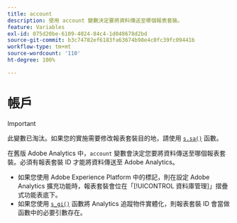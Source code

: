 ```yaml
---
title: account
description: 使用 account 變數決定要將資料傳送至哪個報表套裝。
feature: Variables
exl-id: 075d20be-6109-4024-84c4-1d048678d2bd
source-git-commit: b3c74782ef6183fa63674b98e4c0fc39fc09441b
workflow-type: tm+mt
source-wordcount: '110'
ht-degree: 100%

---
```


# 帳戶

>[!IMPORTANT]
>
>此變數已淘汰。如果您的實施需要修改報表套裝目的地，請使用 [`s.sa()`](../functions/sa-method.md) 函數。

在舊版 Adobe Analytics 中，`account` 變數會決定您要將資料傳送至哪個報表套裝。必須有報表套裝 ID 才能將資料傳送至 Adobe Analytics。

* 如果您使用 Adobe Experience Platform 中的標記，則在設定 Adobe Analytics 擴充功能時，報表套裝會位在「[!UICONTROL 資料庫管理]」摺疊式功能表底下。
* 如果您使用 [`s_gi()`](../functions/s-gi.md) 函數將 Analytics 追蹤物件實體化，則報表套裝 ID 會當做函數中的必要引數存在。
